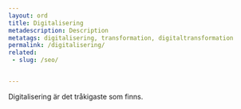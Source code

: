 ```yaml
---
layout: ord
title: Digitalisering
metadescription: Description
metatags: digitalisering, transformation, digitaltransformation
permalink: /digitalisering/
related:
 - slug: /seo/


---
```


Digitalisering är det tråkigaste som finns.